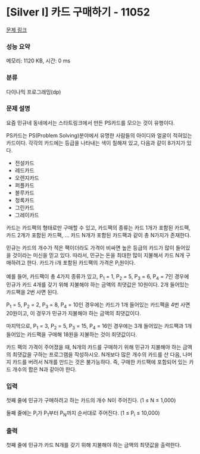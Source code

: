 # [Silver I] 카드 구매하기 - 11052 

[문제 링크](https://www.acmicpc.net/problem/11052) 

### 성능 요약

메모리: 1120 KB, 시간: 0 ms

### 분류

다이나믹 프로그래밍(dp)

### 문제 설명

<p>요즘 민규네 동네에서는 스타트링크에서 만든 PS카드를 모으는 것이 유행이다.</p>

<p>PS카드는 PS(Problem Solving)분야에서 유명한 사람들의 아이디와 얼굴이 적혀있는 카드이다. 각각의 카드에는 등급을 나타내는 색이 칠해져 있고, 다음과 같이 8가지가 있다.</p>

<ul>
	<li><span class="user-legendary"><span class="user-legendary-first-letter">전</span>설카드</span></li>
	<li><span class="user-red">레드카드</span></li>
	<li><span class="user-orange">오렌지카드</span></li>
	<li><span class="user-violet">퍼플카드</span></li>
	<li><span class="user-blue">블루카드</span></li>
	<li><span class="user-cyan">청록카드</span></li>
	<li><span class="user-green">그린카드</span></li>
	<li><span class="user-gray">그레이카드</span></li>
</ul>

<p>카드는 카드팩의 형태로만 구매할 수 있고, 카드팩의 종류는 카드 1개가 포함된 카드팩, 카드 2개가 포함된 카드팩, ... 카드 N개가 포함된 카드팩과 같이 총 N가지가 존재한다.</p>

<p>민규는 카드의 개수가 적은 팩이더라도 가격이 비싸면 높은 등급의 카드가 많이 들어있을 것이라는 미신을 믿고 있다. 따라서, 민규는 돈을 최대한 많이 지불해서 카드 N개 구매하려고 한다. 카드가 i개 포함된 카드팩의 가격은 P<sub>i</sub>원이다.</p>

<p>예를 들어, 카드팩이 총 4가지 종류가 있고, P<sub>1</sub> = 1, P<sub>2</sub> = 5, P<sub>3</sub> = 6, P<sub>4</sub> = 7인 경우에 민규가 카드 4개를 갖기 위해 지불해야 하는 금액의 최댓값은 10원이다. 2개 들어있는 카드팩을 2번 사면 된다.</p>

<p>P<sub>1</sub> = 5, P<sub>2</sub> = 2, P<sub>3</sub> = 8, P<sub>4</sub> = 10인 경우에는 카드가 1개 들어있는 카드팩을 4번 사면 20원이고, 이 경우가 민규가 지불해야 하는 금액의 최댓값이다.</p>

<p>마지막으로, P<sub>1</sub> = 3, P<sub>2</sub> = 5, P<sub>3</sub> = 15, P<sub>4</sub> = 16인 경우에는 3개 들어있는 카드팩과 1개 들어있는 카드팩을 구매해 18원을 지불하는 것이 최댓값이다.</p>

<p>카드 팩의 가격이 주어졌을 때, N개의 카드를 구매하기 위해 민규가 지불해야 하는 금액의 최댓값을 구하는 프로그램을 작성하시오. N개보다 많은 개수의 카드를 산 다음, 나머지 카드를 버려서 N개를 만드는 것은 불가능하다. 즉, 구매한 카드팩에 포함되어 있는 카드 개수의 합은 N과 같아야 한다.</p>

### 입력 

 <p>첫째 줄에 민규가 구매하려고 하는 카드의 개수 N이 주어진다. (1 ≤ N ≤ 1,000)</p>

<p>둘째 줄에는 P<sub>i</sub>가 P<sub>1</sub>부터 P<sub>N</sub>까지 순서대로 주어진다. (1 ≤ P<sub>i</sub> ≤ 10,000)</p>

### 출력 

 <p>첫째 줄에 민규가 카드 N개를 갖기 위해 지불해야 하는 금액의 최댓값을 출력한다.</p>

